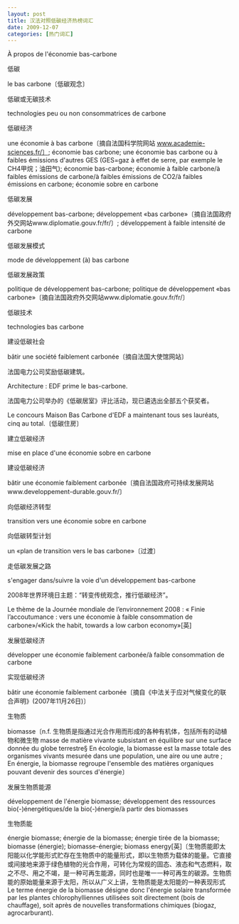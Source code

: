 ```yaml
---
layout: post
title: 汉法对照低碳经济热榜词汇
date: 2009-12-07
categories: [热门词汇]  
---
```


À propos de l'économie bas-carbone



低碳

le bas carbone〔低碳观念〕

低碳或无碳技术

technologies peu ou non consommatrices de carbone

低碳经济

une économie à bas carbone〔摘自法国科学院网站 www.academie-sciences.fr/〕; économie bas carbone; une économie bas carbone ou à faibles émissions d'autres GES (GES=gaz à effet de serre, par exemple le CH4甲烷；油田气); économie bas-carbone; économie à faible carbone/à faibles émissions de carbone/à faibles émissions de CO2/à faibles émissions en carbone; économie sobre en carbone

低碳发展

développement bas-carbone; développement «bas carbone»〔摘自法国政府外交网站www.diplomatie.gouv.fr/fr/〕; développement à faible intensité de carbone

低碳发展模式

mode de développement (à) bas carbone

低碳发展政策

politique de développement bas-carbone; politique de développement «bas carbone»〔摘自法国政府外交网站www.diplomatie.gouv.fr/fr/〕

低碳技术

technologies bas carbone

建设低碳社会

bâtir une société faiblement carbonée〔摘自法国大使馆网站〕

法国电力公司奖励低碳建筑。

Architecture : EDF prime le bas-carbone.

法国电力公司举办的《低碳居室》评比活动，现已遴选出全部五个获奖者。

Le concours Maison Bas Carbone d'EDF a maintenant tous ses lauréats, cinq au total.〔低碳住房〕

建立低碳经济

mise en place d'une économie sobre en carbone

建设低碳经济

bâtir une économie faiblement carbonée〔摘自法国政府可持续发展网站www.developpement-durable.gouv.fr/〕

向低碳经济转型

transition vers une économie sobre en carbone

向低碳转型计划

un «plan de transition vers le bas carbone»〔过渡〕

走低碳发展之路

s'engager dans/suivre la voie d'un développement bas-carbone

2008年世界环境日主题：“转变传统观念，推行低碳经济”。

Le thème de la Journée mondiale de l’environnement 2008 : « Finie l’accoutumance : vers une économie à faible consommation de carbone»/«Kick the habit, towards a low carbon economy»[英]

发展低碳经济

développer une économie faiblement carbonée/à faible consommation de carbone

实现低碳经济

bâtir une économie faiblement carbonée〔摘自《中法关于应对气候变化的联合声明》(2007年11月26日)〕

生物质

biomasse〔n.f. 生物质是指通过光合作用而形成的各种有机体，包括所有的动植物和微生物 masse de matière vivante subsistant en équilibre sur une surface donnée du globe terrestre§ En écologie, la biomasse est la masse totale des organismes vivants mesurée dans une population, une aire ou une autre ; En énergie, la biomasse regroupe l'ensemble des matières organiques pouvant devenir des sources d'énergie〕

发展生物质能源

développement de l'énergie biomasse; développement des ressources bio(-)énergétiques/de la bio(-)énergie/à partir des biomasses

生物质能

énergie biomasse; énergie de la biomasse; énergie tirée de la biomasse; biomasse (énergie); biomasse-énergie; biomass energy[英]〔生物质能即太阳能以化学能形式贮存在生物质中的能量形式，即以生物质为载体的能量。它直接或间接地来源于绿色植物的光合作用，可转化为常规的固态、液态和气态燃料，取之不尽、用之不竭，是一种可再生能源，同时也是唯一一种可再生的碳源。生物质能的原始能量来源于太阳，所以从广义上讲，生物质能是太阳能的一种表现形式Le terme énergie de la biomasse désigne donc l'énergie solaire transformée par les plantes chlorophylliennes utilisées soit directement (bois de chauffage), soit après de nouvelles transformations chimiques (biogaz, agrocarburant).
